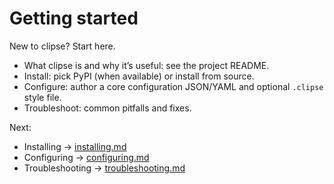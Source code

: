 # Getting started

New to clipse? Start here.

- What clipse is and why it’s useful: see the project README.
- Install: pick PyPI (when available) or install from source.
- Configure: author a core configuration JSON/YAML and optional `.clipse` style file.
- Troubleshoot: common pitfalls and fixes.

Next:

- Installing → [installing.md](installing.md)
- Configuring → [configuring.md](configuring.md)
- Troubleshooting → [troubleshooting.md](troubleshooting.md)
